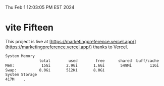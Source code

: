 Thu Feb  1 12:03:05 PM EST 2024

# vite Fifteen


This project is live at [https://marketingpreference.vercel.app/](https://marketingpreference.vercel.app/) thanks to Vercel.

```bash
System Memory
               total        used        free      shared  buff/cache   available
Mem:            15Gi       2.9Gi       1.6Gi       549Mi        11Gi        12Gi
Swap:          8.0Gi       512Ki       8.0Gi
System Storage
417M	.
